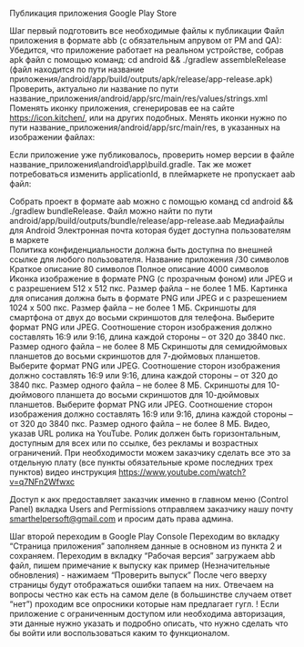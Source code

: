Публикация приложения Google Play Store


Шаг первый подготовить все необходимые файлы к публикации 
Файл приложения в формате abb (с обязательным апрувом от PM and QA):
Убедится, что приложение работает на реальном устройстве, собрав apk файл c помощью команд: cd android && ./gradlew assembleRelease (файл находится по пути название приложения/android/app/build/outputs/apk/release/app-release.apk)
Проверить, актуально ли название по пути название_приложения/android/app/src/main/res/values/strings.xml
Поменять иконку приложения, сгенерировав ее на сайте https://icon.kitchen/, или на других подобных. Менять иконки нужно по пути название_приложения/android/app/src/main/res, в указанных на изображении файлах:


Если приложение уже публиковалось, проверить номер версии в файле название_приложения\android\app\build.gradle. Так же может потребоваться изменить applicationId, в плеймаркете не пропускает aab файл:


Собрать проект в формате aab можно с помощью команд cd android && ./gradlew bundleRelease. Файл можно найти по пути android/app/build/outputs/bundle/release/app-release.aab
Медиафайлы для Android
Электронная почта которая будет доступна пользователям в маркете  
Политика конфиденциальности должна быть доступна по внешней ссылке для любого пользователя. 
Название приложения /30 символов 
Краткое описание 80 символов
Полное описание 4000 символов
Иконка изображение в формате PNG (с прозрачным фоном) или JPEG и с разрешением 512 x 512 пкс. Размер файла – не более 1 МБ. 
Картинка для описания должна быть в формате PNG или JPEG и с разрешением 1024 x 500 пкс. Размер файла – не более 1 МБ.
Скриншоты для смартфона от двух до восьми скриншотов для телефона. Выберите формат PNG или JPEG. Соотношение сторон изображения должно составлять 16:9 или 9:16, длина каждой стороны – от 320 до 3840 пкс. Размер одного файла – не более 8 МБ
Скриншоты для семидюймовых планшетов до восьми скриншотов для 7-дюймовых планшетов. Выберите формат PNG или JPEG. Соотношение сторон изображения должно составлять 16:9 или 9:16, длина каждой стороны – от 320 до 3840 пкс. Размер одного файла – не более 8 МБ.
Скриншоты для 10-дюймового планшета до восьми скриншотов для 10-дюймовых планшетов. Выберите формат PNG или JPEG. Соотношение сторон изображения должно составлять 16:9 или 9:16, длина каждой стороны – от 320 до 3840 пкс. Размер одного файла – не более 8 МБ.
Видео, указав URL ролика на YouTube. Ролик должен быть горизонтальным, доступным для всех или по ссылке, без рекламы и возрастных ограничений. 
При необходимости можем заказчику сделать все это за отдельную плату (все пункты обязательные кроме последних трех пунктов) 
видео инструкция https://www.youtube.com/watch?v=q7NFn2Wfwxc 


Доступ к акк предоставляет заказчик именно в главном меню (Control Panel) вкладка Users and Permissions отправляем заказчику нашу почту smarthelpersoft@gmail.com  и просим дать права админа. 

Шаг второй переходим в Google Play Console
Переходим во вкладку “Страница приложения” заполняем данные в основном из пункта 2 и сохраняем.
Переходим в вкладку “Рабочая версия” загружаем abb файл, пишем примечание к выпуску как пример  (Незначительные обновления) - нажимаем “Проверить выпуск”
После чего вверху страницы будут отображаться ошибки тапаем на них.
Отвечаем на вопросы честно как есть на самом деле (в большинстве случаем ответ “нет”) проходим все опросники которые нам предлагает гугл.
! Если приложение с ограниченным доступом или необходима авторизация, эти данные нужно указать и подробно описать, что нужно сделать что бы войти или воспользоваться каким то функционалом. 
